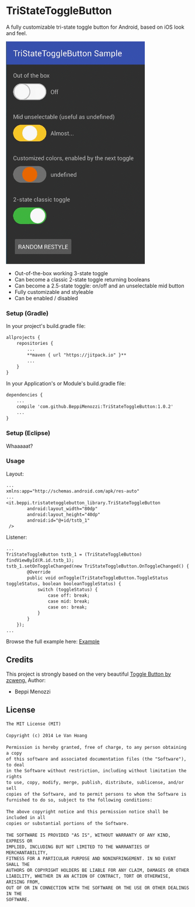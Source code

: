 # TriStateToggleButton
A fully customizable tri-state toggle button for Android, based on iOS look and feel.

<img src="images/tstb.gif"><br>

* Out-of-the-box working 3-state toggle
* Can become a classic 2-state toggle returning booleans
* Can become a 2.5-state toggle: on/off and an unselectable mid button
* Fully customizable and styleable
* Can be enabled / disabled

### Setup (Gradle)
In your project's build.gradle file:

    allprojects {
        repositories {
            ...
            **maven { url "https://jitpack.io" }**
            ...
        }
    }
    
In your Application's or Module's build.gradle file:

    dependencies {
        ...
        compile 'com.github.BeppiMenozzi:TriStateToggleButton:1.0.2'
        ...
    }
    
### Setup (Eclipse)
Whaaaaat?

### Usage
Layout:

    ...
    xmlns:app="http://schemas.android.com/apk/res-auto"
    ...
    <it.beppi.tristatetogglebutton_library.TriStateToggleButton
            android:layout_width="80dp"
            android:layout_height="40dp"
            android:id="@+id/tstb_1"
     />

Listener:

    ...
    TriStateToggleButton tstb_1 = (TriStateToggleButton) findViewById(R.id.tstb_1);
    tstb_1.setOnToggleChanged(new TriStateToggleButton.OnToggleChanged() {
            @Override
            public void onToggle(TriStateToggleButton.ToggleStatus toggleStatus, boolean booleanToggleStatus) {
                switch (toggleStatus) {
                    case off: break;
                    case mid: break;
                    case on: break;
                }
            }
        });
    ...

Browse the full example here:
<a href="https://github.com/BeppiMenozzi/TriStateToggleButton/tree/master/tristatetogglebutton_sample/src/main">Example</a>

Credits
-------
This project is strongly based on the very beautiful <a href="https://github.com/zcweng/ToggleButton">Toggle Button by zcweng.</a>
Author: 
* Beppi Menozzi

License
-------
    The MIT License (MIT)
    
    Copyright (c) 2014 Le Van Hoang
    
    Permission is hereby granted, free of charge, to any person obtaining a copy
    of this software and associated documentation files (the "Software"), to deal
    in the Software without restriction, including without limitation the rights
    to use, copy, modify, merge, publish, distribute, sublicense, and/or sell
    copies of the Software, and to permit persons to whom the Software is
    furnished to do so, subject to the following conditions:
    
    The above copyright notice and this permission notice shall be included in all
    copies or substantial portions of the Software.
    
    THE SOFTWARE IS PROVIDED "AS IS", WITHOUT WARRANTY OF ANY KIND, EXPRESS OR
    IMPLIED, INCLUDING BUT NOT LIMITED TO THE WARRANTIES OF MERCHANTABILITY,
    FITNESS FOR A PARTICULAR PURPOSE AND NONINFRINGEMENT. IN NO EVENT SHALL THE
    AUTHORS OR COPYRIGHT HOLDERS BE LIABLE FOR ANY CLAIM, DAMAGES OR OTHER
    LIABILITY, WHETHER IN AN ACTION OF CONTRACT, TORT OR OTHERWISE, ARISING FROM,
    OUT OF OR IN CONNECTION WITH THE SOFTWARE OR THE USE OR OTHER DEALINGS IN THE
    SOFTWARE.


